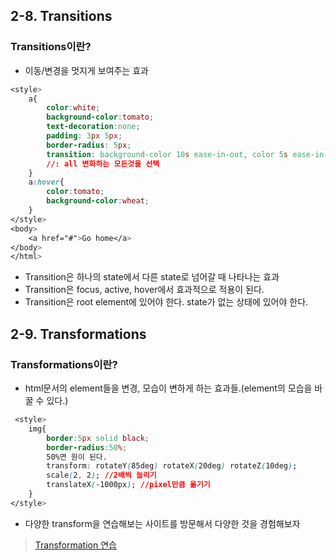 ## 2-8. Transitions
### Transitions이란?
* 이동/변경을 멋지게 보여주는 효과

```css
<style>
	a{
		color:white;
		background-color:tomato;
		text-decoration:none;
		padding: 3px 5px;
		border-radius: 5px;
		transition: background-color 10s ease-in-out, color 5s ease-in-out;
		//: all 변화하는 모든것을 선택
	}
	a:hover{
		color:tomato;
		background-color:wheat;
	}
</style>
<body>
	<a href="#">Go home</a>
</body>
</html>
```
* Transition은 하나의 state에서 다른 state로 넘어갈 때 나타나는 효과 
* Transition은 focus, active, hover에서 효과적으로 적용이 된다. 
* Transition은 root element에 있어야 한다. state가 없는 상태에 있어야 한다.

## 2-9. Transformations
### Transformations이란?
* html문서의 element들을 변경, 모습이 변하게 하는 효과들.(element의 모습을 바꿀 수 있다.)

```css
 <style>
	img{
		border:5px solid black;
		border-radius:50%;
		50%면 원이 된다.
		transform: rotateY(85deg) rotateX(20deg) rotateZ(10deg);
		scale(2, 2); //2배씩 늘리기
		translateX(-1000px); //pixel만큼 옮기기
	}
</style>
```
* 다양한 transform을 연습해보는 사이트를 방문해서 다양한 것을 경험해보자
>[Transformation 연습](https://developer.mozilla.org/en-US/docs/Web/CSS/transform)


